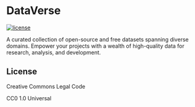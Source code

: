 # DataVerse

<a href="https://github.com/sivakumar-mahalingam/DataVerse/blob/master/LICENSE.md">
  <img src="https://img.shields.io/npm/l/dataverse.svg"
       alt="license">
</a>

A curated collection of open-source and free datasets spanning diverse domains. Empower your projects with a wealth of high-quality data for research, analysis, and development.

## License

Creative Commons Legal Code

CC0 1.0 Universal

